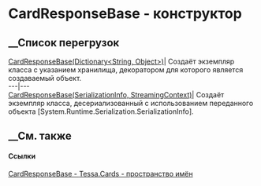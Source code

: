 # CardResponseBase - конструктор
##  __Список перегрузок
[CardResponseBase(Dictionary<String,
Object>)](M_Tessa_Cards_CardResponseBase__ctor.htm)| Создаёт экземпляр класса
с указанием хранилища, декоратором для которого является создаваемый объект.  
---|---  
[CardResponseBase(SerializationInfo,
StreamingContext)](M_Tessa_Cards_CardResponseBase__ctor_1.htm)|  Создаёт
экземпляр класса, десериализованный с использованием переданного объекта
[System.Runtime.Serialization.SerializationInfo].  
## __См. также
#### Ссылки
[CardResponseBase - ](T_Tessa_Cards_CardResponseBase.htm)
[Tessa.Cards - пространство имён](N_Tessa_Cards.htm)
